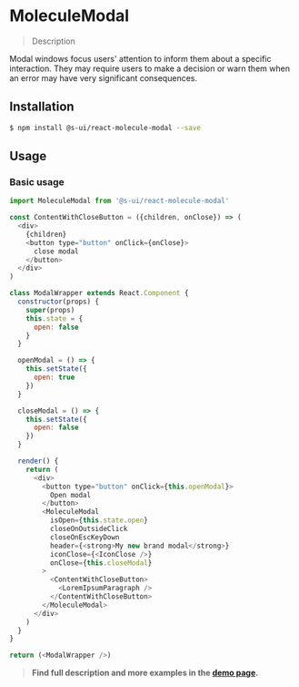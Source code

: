 # MoleculeModal

> Description

Modal windows focus users' attention to inform them about a specific interaction. They may require users to make a decision or warn them when an error may have very significant consequences.


## Installation

```sh
$ npm install @s-ui/react-molecule-modal --save
```

## Usage

### Basic usage
```js
import MoleculeModal from '@s-ui/react-molecule-modal'

const ContentWithCloseButton = ({children, onClose}) => (
  <div>
    {children}
    <button type="button" onClick={onClose}>
      close modal
    </button>
  </div>
)

class ModalWrapper extends React.Component {
  constructor(props) {
    super(props)
    this.state = {
      open: false
    }
  }

  openModal = () => {
    this.setState({
      open: true
    })
  }

  closeModal = () => {
    this.setState({
      open: false
    })
  }

  render() {
    return (
      <div>
        <button type="button" onClick={this.openModal}>
          Open modal
        </button>
        <MoleculeModal
          isOpen={this.state.open}
          closeOnOutsideClick
          closeOnEscKeyDown
          header={<strong>My new brand modal</strong>}
          iconClose={<IconClose />}
          onClose={this.closeModal}
        >
          <ContentWithCloseButton>
            <LoremIpsumParagraph />
          </ContentWithCloseButton>
        </MoleculeModal>
      </div>
    )
  }
}

return (<ModalWrapper />)
```


> **Find full description and more examples in the [demo page](#).**
